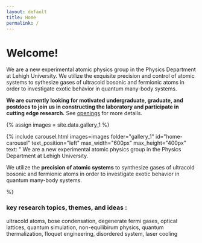 ```yaml
---
layout: default
title: Home
permalink: /
---
```

# Welcome!
We are a new experimental atomic physics group in the Physics Department at Lehigh University. 
We utilize the exquisite precision and control of atomic systems to sythesize gases of ultracold bosonic and fermionic atoms in order to investigate exotic behavior in 
 quantum many-body systems.

**We are currently looking for motivated undergraduate, graduate, and postdocs to join us in constructing the laboratory
and participate in cutting edge research.** See [openings]({/openings}) for more details.

{% assign images = site.data.gallery_1 %}

{% include carousel.html
   images=images
   folder="gallery_1"
   id="home-carousel"
   text_position="left"
   max_width="600px"
   max_height="400px"
   text: "
We are a new experimental atomic physics group in the Physics Department at Lehigh University.

We utilize the **precision of atomic systems** to synthesize gases of ultracold bosonic and fermionic atoms in order to investigate exotic behavior in quantum many-body systems.

%}

### key research topics, themes, and ideas :
ultracold atoms, bose condensation, degenerate fermi gases, optical lattices, quantum simulation,
non-equilibirum physics, quantum thermalization, floquet engineering, disordered system, laser cooling
